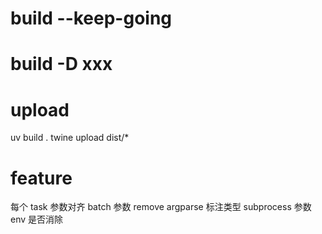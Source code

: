 
# build --keep-going
# build -D xxx

# upload
  uv build .
  twine upload dist/*

# feature
  每个 task 参数对齐
  batch 参数
  remove argparse
  标注类型
  subprocess 参数
  env 是否消除
